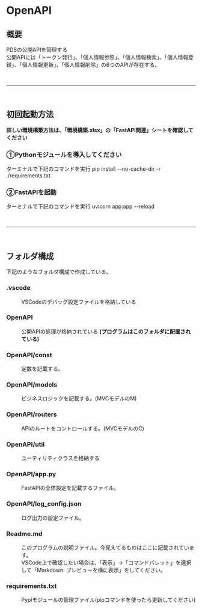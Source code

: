 # OpenAPI

## 概要
PDSの公開APIを管理する<br>
公開APIには「トークン発行」、「個人情報参照」、「個人情報検索」、「個人情報登録」、「個人情報更新」、「個人情報削除」の6つのAPIが存在する。

<br>
<hr>
<br>

## 初回起動方法
**詳しい環境構築方法は、「環境構築.xlsx」の「FastAPI関連」シートを確認してください**
### ①Pythonモジュールを導入してください
ターミナルで下記のコマンドを実行
pip install --no-cache-dir -r ./requirements.txt
### ②FastAPIを起動
ターミナルで下記のコマンドを実行
uvicorn app:app --reload

<br>
<hr>
<br>

## フォルダ構成
下記のようなフォルダ構成で作成している。

<dl>
    <dt><h3>.vscode</h3></dt>
    <dd>VSCodeのデバッグ設定ファイルを格納している</dd>
    <dt><h3>OpenAPI</h3></dt>
    <dd>公開APIの処理が格納されている <b>(プログラムはこのフォルダに配置されている)</b> </dd>
    <dt><h3>OpenAPI/const</h3></dt>
    <dd>定数を記載する。</dd>
    <dt><h3>OpenAPI/models</h3></dt>
    <dd>ビジネスロジックを記載する。(MVCモデルのM)</dd>
    <dt><h3>OpenAPI/routers</h3></dt>
    <dd>APIのルートをコントロールする。(MVCモデルのC)</dd>
    <dt><h3>OpenAPI/util</h3></dt>
    <dd>ユーティリティクラスを格納する</dd>
    <dt><h3>OpenAPI/app.py</h3></dt>
    <dd>FastAPIの全体設定を記載するファイル。</dd>
    <dt><h3>OpenAPI/log_config.json</h3></dt>
    <dd>ログ出力の設定ファイル。</dd>
    <dt><h3>Readme.md</h3></dt>
    <dd>
        このプログラムの説明ファイル。今見えてるものはここに記載されています。</br>
        VSCode上で確認したい場合は、「表示」→「コマンドパレット」を選択して「Markdown: プレビューを横に表示」をしてください。
    </dd>
    <dt><h3>requirements.txt</h3></dt>
    <dd>Pypiモジュールの管理ファイル(pipコマンドを使ったら更新してください)</dd>
</dl>
